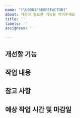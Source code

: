 ```yaml
---
name: "[\U0001F6E0️️REFACTOR]"
about: 개선이 필요한 기능을 적어주세요
title: ''
labels: ''
assignees: ''

---
```


## 개선할 기능

## 작업 내용

## 참고 사항

## 예상 작업 시간 및 마감일
